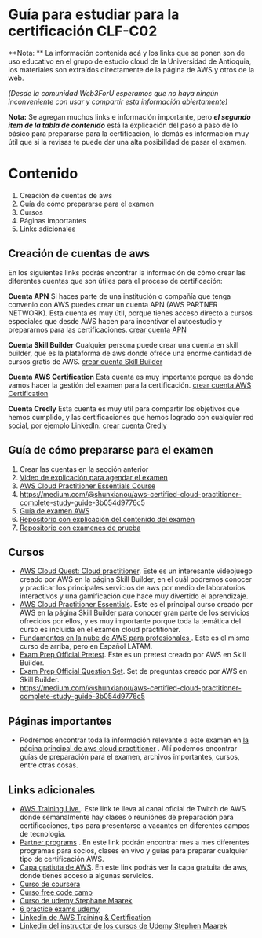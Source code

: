 # Guía para estudiar para la certificación CLF-C02

**Nota: ** La información contenida acá y los links que se ponen son de uso educativo en el grupo de estudio cloud de la Universidad de Antioquia, los materiales son extraídos directamente de la página de AWS y otros de la web.

*(Desde la comunidad Web3ForU esperamos que no haya ningún inconveniente con usar y compartir esta información abiertamente)*

**Nota:** Se agregan muchos links e información importante, pero ***el segundo item de la tabla de contenido***  está la explicación del paso a paso de lo básico para prepararse para la certificación, lo demás es información muy útil que si la revisas te puede dar una alta posibilidad de pasar el examen.

# Contenido
1. Creación de cuentas de aws
2. Guía de cómo prepararse para el examen
2. Cursos
3. Páginas importantes
4. Links adicionales


## Creación de cuentas de aws
En los siguientes links podrás encontrar la información de cómo crear las diferentes cuentas que son útiles para el proceso de certificación:

**Cuenta APN**
Si haces parte de una institución o compañía que tenga convenio con AWS puedes crear un cuenta APN (AWS PARTNER NETWORK). Esta cuenta es muy útil, porque tienes acceso directo a cursos especiales que desde AWS hacen para incentivar el autoestudio y prepararnos para las certificaciones.
[crear cuenta APN](https://partnercentral.awspartner.com/partnercentral2/s/SelfRegister  "crear cuenta APN")

**Cuenta Skill Builder**
Cualquier persona puede crear una cuenta en skill builder, que es la plataforma de aws donde ofrece una enorme cantidad de cursos gratis de AWS.
[crear cuenta Skill Builder](https://skillbuilder.aws/ "crear cuenta Skill Builder")

**Cuenta AWS Certification**
Esta cuenta es muy importante porque es donde vamos hacer la gestión del examen para la certificación.
[crear cuenta AWS Certification](https://www.aws.training/Certification "crear cuenta AWS Certification")

**Cuenta Credly**
Esta cuenta es muy útil para compartir los objetivos que hemos cumplido, y las certificaciones que hemos logrado con cualquier red social, por ejemplo LinkedIn.
[crear cuenta Credly](https://www.credly.com/users/sign_in "crear cuenta Credly")

## Guía de cómo prepararse para el examen
1. Crear las cuentas en la sección anterior
2. [Video de explicación para agendar el examen](https://www.youtube.com/watch?v=KrIOMLSbxOY "Video de explicación para agendar el examen")
3. [AWS Cloud Practitioner Essentials Course](https://explore.skillbuilder.aws/learn/course/external/view/elearning/134/aws-cloud-practitioner-essentials "AWS Cloud Practitioner Essentials")
4. https://medium.com/@shunxianou/aws-certified-cloud-practitioner-complete-study-guide-3b054d9776c5
5. [Guía de examen AWS](https://d1.awsstatic.com/es_ES/training-and-certification/docs-cloud-practitioner/AWS-Certified-Cloud-Practitioner_Exam-Guide.pdf "Guía de examen AWS")
6. [Repositorio con explicación del contenido del examen](https://github.com/jsbonso/aws-certified-cloud-practitioner-clf-c02 "Repositorio con explicación del contenido del examen")
7. [Repositorio con examenes de prueba ](https://github.com/kananinirav/AWS-Certified-Cloud-Practitioner-Notes/blob/master/practice-exam/exams.md "Repositorio con examenes de prueba ")

## Cursos
- [AWS Cloud Quest: Cloud practitioner](https://explore.skillbuilder.aws/learn/course/external/view/elearning/11458/aws-cloud-quest-cloud-practitioner "AWS Cloud Quest: Cloud practitioner"). Este es un interesante videojuego creado por AWS en la página Skill Builder, en el cuál podremos conocer y practicar los principales servicios de aws por medio de laboratorios interactivos y una gamificación que hace muy divertido el aprendizaje.
- [AWS Cloud Practitioner Essentials](https://explore.skillbuilder.aws/learn/course/external/view/elearning/134/aws-cloud-practitioner-essentials "AWS Cloud Practitioner Essentials"). Este es el principal curso creado por AWS en la página Skill Builder para conocer gran parte de los servicios ofrecidos por ellos, y es muy importante porque toda la temática del curso es incluida en el examen cloud practitioner.
- [Fundamentos en la nube de AWS para profesionales ](https://explore.skillbuilder.aws/learn/course/internal/view/elearning/1420/fundamentos-de-la-nube-de-aws-para-profesionales-espanol-latam-aws-cloud-practitioner-essentials-latam-spanish-na "Fundamentos en la nube de AWS para profesionales "). Este es el mismo curso de arriba, pero en Español LATAM.
- [Exam Prep Official Pretest](https://explore.skillbuilder.aws/learn/course/external/view/elearning/18115/exam-prep-official-pre-test-aws-certified-cloud-practitioner-clf-c02 "Exam Prep Official Pretest"). Este es un pretest creado por AWS en Skill Builder.
- [Exam Prep Official Question Set](https://explore.skillbuilder.aws/learn/course/external/view/elearning/14050/aws-certified-cloud-practitioner-official-practice-question-set-clf-c02-english "Exam Prep Official Question Set"). Set de preguntas creado por AWS en Skill Builder.
- https://medium.com/@shunxianou/aws-certified-cloud-practitioner-complete-study-guide-3b054d9776c5


## Páginas importantes
- Podremos encontrar toda la información relevante a este examen en [la página principal de aws cloud practitioner](https://aws.amazon.com/es/certification/certified-cloud-practitioner/ "la página oficial de aws cloud practitioner") . Allí podemos encontrar guías de preparación para el examen, archivos importantes, cursos, entre otras cosas.

## Links adicionales

- [AWS Training Live ](https://www.twitch.tv/awstraininglive "AWS Training Live "). Este link te lleva al canal oficial de Twitch de AWS donde semanalmente hay clases o reuniónes de preparación para certificaciones, tips para presentarse a vacantes en diferentes campos de tecnologia.
- [Partner programs](https://pages.awscloud.com/EMEA-partner-GC-aws-partner-certification-readiness-2023-reg.html "Partner programs") . En este link podrán encontrar mes a mes diferentes programas para socios, clases en vivo y guías para preparar cualquier tipo de certificación AWS.
- [Capa gratiuta de AWS](https://aws.amazon.com/es/free/?all-free-tier.sort-by=item.additionalFields.SortRank&all-free-tier.sort-order=asc&awsf.Free%20Tier%20Types=*all&awsf.Free%20Tier%20Categories=*all "Capa gratiuta de AWS"). En este link podrás ver la capa gratuita de aws, donde tienes acceso a algunas servicios.
- [Curso de coursera](https://www.coursera.org/learn/aws-cloud-technical-essentials#modules "Curso de coursera")
- [Curso free code camp](https://www.youtube.com/watch?v=NhDYbskXRgc "Curso free code camp")
- [Curso de udemy Stephane Maarek](https://www.udemy.com/course/aws-cloudformation-master-class/?couponCode=ACCAGE0923 "Curso de udemy")
- [6 practice exams udemy](https://www.udemy.com/course/practice-exams-aws-certified-cloud-practitioner/?couponCode=ACCAGE0923 "6 practice exams udemy")
- [Linkedin de AWS Training & Certification](https://www.linkedin.com/showcase/aws-training-&-certification/posts/?feedView=all "Linkedin de AWS Training & Certification")
- [Linkedin del instructor de los cursos de Udemy Stephen Maarek](https://www.linkedin.com/in/stephanemaarek/ "Linkedin del instructor de los cursos de Udemy Stephen Maarek")

